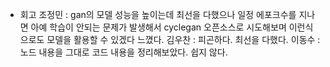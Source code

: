- 회고
  조정민 : gan의 모델 성능을 높이는데 최선을 다했으나 일정 에포크수를 지나면 아예 학습이 안되는 문제가 발생해서 cyclegan 오픈소스로 시도해보며 이런식으로도 모델을 활용할 수 있겠다 느꼈다.
  김우찬 : 피곤하다. 최선을 다했다.
  이동수 : 노드 내용을 그대로 코드 내용을 정리해보았다. 쉽지 않다.
